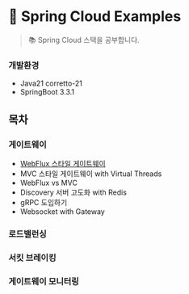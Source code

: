 # 🚀 Spring Cloud Examples

> 📚 Spring Cloud 스택을 공부합니다.

### 개발환경

- Java21 corretto-21
- SpringBoot 3.3.1

## 목차

### 게이트웨이

- [WebFlux 스타일 게이트웨이](./module-gateway-reactive)
- MVC 스타일 게이트웨이 with Virtual Threads
- WebFlux vs MVC
- Discovery 서버 고도화 with Redis
- gRPC 도입하기
- Websocket with Gateway

### 로드밸런싱

### 서킷 브레이킹

### 게이트웨이 모니터링
